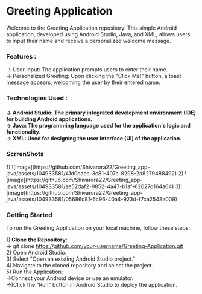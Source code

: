 <h1> Greeting Application </h1>
Welcome to the Greeting Application repository! This simple Android application, developed using Android Studio, Java, and XML, allows users to input their name and receive a personalized welcome message.<br>

<h3> Features : </h4>
-> User Input: The application prompts users to enter their name. <br>
-> Personalized Greeting: Upon clicking the "Click Me!" button, a toast message appears, welcoming the user by their entered name.<br>
<h3> Technologies Used : <h4>
-> Android Studio: The primary integrated development environment (IDE) for building Android applications.<br>
-> Java: The programming language used for the application's logic and functionality.<br>
-> XML: Used for designing the user interface (UI) of the application.<br>

 <h3>ScrrenShots</h3>
1) ![image](https://github.com/Shivarora22/Greeting_app-java/assets/104933581/41d0eace-3c81-407c-8298-2a8279488492)
2) ![image](https://github.com/Shivarora22/Greeting_app-java/assets/104933581/ae52daf2-9852-4a47-b1af-62027d164a64)
3)![image](https://github.com/Shivarora22/Greeting_app-java/assets/104933581/05686c81-6c96-40a4-923d-f7ca2543a009)<br>

<h3>Getting Started </h4>
To run the Greeting Application on your local machine, follow these steps:

1)<b> Clone the Repository: </b> <br>
 -> git clone https://github.com/your-username/Greeting-Application.git<br>
2) Open Android Studio.<br>
3) Select "Open an existing Android Studio project."<br>
4) Navigate to the cloned repository and select the project.<br>
5) Run the Application: <br>
  ->Connect your Android device or use an emulator.<br>
  ->)Click the "Run" button in Android Studio to deploy the application.<br>


